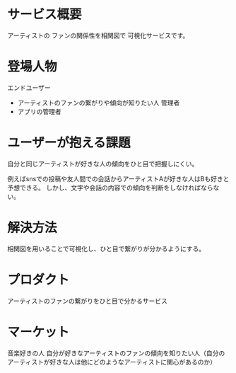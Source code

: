 # サービス概要
アーティストの
ファンの関係性を相関図で
可視化サービスです。

# 登場人物
エンドユーザー
- アーティストのファンの繋がりや傾向が知りたい人
管理者
- アプリの管理者

# ユーザーが抱える課題
自分と同じアーティストが好きな人の傾向をひと目で把握しにくい。

例えばsnsでの投稿や友人間での会話からアーティストAが好きな人はBも好きと予想できる。
しかし、文字や会話の内容での傾向を判断をしなければならない。

# 解決方法
相関図を用いることで可視化し、ひと目で繋がりが分かるようにする。

# プロダクト
アーティストのファンの繋がりをひと目で分かるサービス

# マーケット
音楽好きの人
自分が好きなアーティストのファンの傾向を知りたい人（自分のアーティストが好きな人は他にどのようなアーティストに関心があるのか）